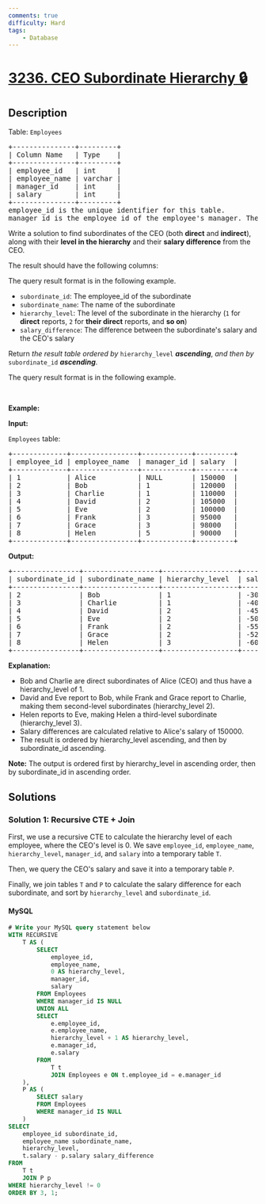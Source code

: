 ```yaml
---
comments: true
difficulty: Hard
tags:
    - Database
---
```


<!-- problem:start -->

# [3236. CEO Subordinate Hierarchy 🔒](https://leetcode.com/problems/ceo-subordinate-hierarchy)

## Description

<!-- description:start -->

<p>Table: <code>Employees</code></p>

<pre>
+---------------+---------+
| Column Name   | Type    |
+---------------+---------+
| employee_id   | int     |
| employee_name | varchar |
| manager_id    | int     |
| salary        | int     |
+---------------+---------+
employee_id is the unique identifier for this table.
manager_id is the employee_id of the employee&#39;s manager. The CEO has a NULL manager_id.
</pre>

<p>Write a solution to find subordinates of the CEO (both <strong>direct</strong> and <strong>indirect</strong>), along with their <strong>level in the hierarchy</strong> and their <strong>salary difference</strong> from the CEO.</p>

<p>The result should have the following columns:</p>

<p>The query result format is in the following example.</p>

<ul>
	<li><code>subordinate_id</code>: The employee_id of the subordinate</li>
	<li><code>subordinate_name</code>: The name of the subordinate</li>
	<li><code>hierarchy_level</code>: The level of the subordinate in the hierarchy (<code>1</code> for <strong>direct</strong> reports, <code>2</code> for <strong>their direct</strong> reports, and <strong>so on</strong>)</li>
	<li><code>salary_difference</code>: The difference between the subordinate&#39;s salary and the CEO&#39;s salary</li>
</ul>

<p>Return <em>the result table ordered by</em> <code>hierarchy_level</code> <em><strong>ascending</strong></em>, <em>and then by</em> <code>subordinate_id</code> <em><strong>ascending</strong></em>.</p>

<p>The query result format is in the following example.</p>

<p>&nbsp;</p>
<p><strong class="example">Example:</strong></p>

<div class="example-block">
<p><strong>Input:</strong></p>

<p><code>Employees</code> table:</p>

<pre class="example-io">
+-------------+----------------+------------+---------+
| employee_id | employee_name  | manager_id | salary  |
+-------------+----------------+------------+---------+
| 1           | Alice          | NULL       | 150000  |
| 2           | Bob            | 1          | 120000  |
| 3           | Charlie        | 1          | 110000  |
| 4           | David          | 2          | 105000  |
| 5           | Eve            | 2          | 100000  |
| 6           | Frank          | 3          | 95000   |
| 7           | Grace          | 3          | 98000   |
| 8           | Helen          | 5          | 90000   |
+-------------+----------------+------------+---------+
</pre>

<p><strong>Output:</strong></p>

<pre class="example-io">
+----------------+------------------+------------------+-------------------+
| subordinate_id | subordinate_name | hierarchy_level  | salary_difference |
+----------------+------------------+------------------+-------------------+
| 2              | Bob              | 1                | -30000            |
| 3              | Charlie          | 1                | -40000            |
| 4              | David            | 2                | -45000            |
| 5              | Eve              | 2                | -50000            |
| 6              | Frank            | 2                | -55000            |
| 7              | Grace            | 2                | -52000            |
| 8              | Helen            | 3                | -60000            |
+----------------+------------------+------------------+-------------------+
</pre>

<p><strong>Explanation:</strong></p>

<ul>
	<li>Bob and Charlie are direct subordinates of Alice (CEO) and thus have a hierarchy_level of 1.</li>
	<li>David and Eve report to Bob, while Frank and Grace report to Charlie, making them second-level subordinates (hierarchy_level 2).</li>
	<li>Helen reports to Eve, making Helen a third-level subordinate (hierarchy_level 3).</li>
	<li>Salary differences are calculated relative to Alice&#39;s salary of 150000.</li>
	<li>The result is ordered by hierarchy_level ascending, and then by subordinate_id ascending.</li>
</ul>

<p><strong>Note:</strong> The output is ordered first by hierarchy_level in ascending order, then by subordinate_id in ascending order.</p>
</div>

<!-- description:end -->

## Solutions

<!-- solution:start -->

### Solution 1: Recursive CTE + Join

First, we use a recursive CTE to calculate the hierarchy level of each employee, where the CEO's level is $0$. We save `employee_id`, `employee_name`, `hierarchy_level`, `manager_id`, and `salary` into a temporary table `T`.

Then, we query the CEO's salary and save it into a temporary table `P`.

Finally, we join tables `T` and `P` to calculate the salary difference for each subordinate, and sort by `hierarchy_level` and `subordinate_id`.

<!-- tabs:start -->

#### MySQL

```sql
# Write your MySQL query statement below
WITH RECURSIVE
    T AS (
        SELECT
            employee_id,
            employee_name,
            0 AS hierarchy_level,
            manager_id,
            salary
        FROM Employees
        WHERE manager_id IS NULL
        UNION ALL
        SELECT
            e.employee_id,
            e.employee_name,
            hierarchy_level + 1 AS hierarchy_level,
            e.manager_id,
            e.salary
        FROM
            T t
            JOIN Employees e ON t.employee_id = e.manager_id
    ),
    P AS (
        SELECT salary
        FROM Employees
        WHERE manager_id IS NULL
    )
SELECT
    employee_id subordinate_id,
    employee_name subordinate_name,
    hierarchy_level,
    t.salary - p.salary salary_difference
FROM
    T t
    JOIN P p
WHERE hierarchy_level != 0
ORDER BY 3, 1;
```

<!-- tabs:end -->

<!-- solution:end -->

<!-- problem:end -->
